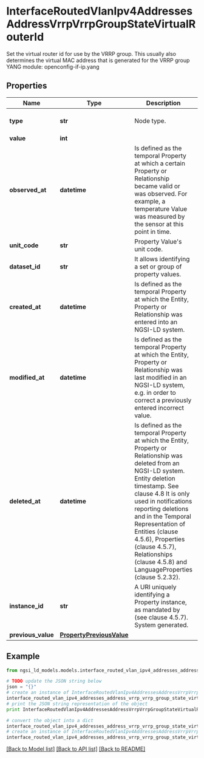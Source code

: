 # InterfaceRoutedVlanIpv4AddressesAddressVrrpVrrpGroupStateVirtualRouterId

Set the virtual router id for use by the VRRP group. This usually also determines the virtual MAC address that is generated for the VRRP group  YANG module: openconfig-if-ip.yang 

## Properties

Name | Type | Description | Notes
------------ | ------------- | ------------- | -------------
**type** | **str** | Node type.  | [optional] [default to 'Property']
**value** | **int** |  | 
**observed_at** | **datetime** | Is defined as the temporal Property at which a certain Property or Relationship became valid or was observed. For example, a temperature Value was measured by the sensor at this point in time.  | [optional] 
**unit_code** | **str** | Property Value&#39;s unit code.  | [optional] 
**dataset_id** | **str** | It allows identifying a set or group of property values.  | [optional] 
**created_at** | **datetime** | Is defined as the temporal Property at which the Entity, Property or Relationship was entered into an NGSI-LD system.  | [optional] [readonly] 
**modified_at** | **datetime** | Is defined as the temporal Property at which the Entity, Property or Relationship was last modified in an NGSI-LD system, e.g. in order to correct a previously entered incorrect value.  | [optional] [readonly] 
**deleted_at** | **datetime** | Is defined as the temporal Property at which the Entity, Property or Relationship was deleted from an NGSI-LD system.  Entity deletion timestamp. See clause 4.8 It is only used in notifications reporting deletions and in the Temporal Representation of Entities (clause 4.5.6), Properties (clause 4.5.7), Relationships (clause 4.5.8) and LanguageProperties (clause 5.2.32).  | [optional] [readonly] 
**instance_id** | **str** | A URI uniquely identifying a Property instance, as mandated by (see clause 4.5.7). System generated.  | [optional] [readonly] 
**previous_value** | [**PropertyPreviousValue**](PropertyPreviousValue.md) |  | [optional] 

## Example

```python
from ngsi_ld_models.models.interface_routed_vlan_ipv4_addresses_address_vrrp_vrrp_group_state_virtual_router_id import InterfaceRoutedVlanIpv4AddressesAddressVrrpVrrpGroupStateVirtualRouterId

# TODO update the JSON string below
json = "{}"
# create an instance of InterfaceRoutedVlanIpv4AddressesAddressVrrpVrrpGroupStateVirtualRouterId from a JSON string
interface_routed_vlan_ipv4_addresses_address_vrrp_vrrp_group_state_virtual_router_id_instance = InterfaceRoutedVlanIpv4AddressesAddressVrrpVrrpGroupStateVirtualRouterId.from_json(json)
# print the JSON string representation of the object
print InterfaceRoutedVlanIpv4AddressesAddressVrrpVrrpGroupStateVirtualRouterId.to_json()

# convert the object into a dict
interface_routed_vlan_ipv4_addresses_address_vrrp_vrrp_group_state_virtual_router_id_dict = interface_routed_vlan_ipv4_addresses_address_vrrp_vrrp_group_state_virtual_router_id_instance.to_dict()
# create an instance of InterfaceRoutedVlanIpv4AddressesAddressVrrpVrrpGroupStateVirtualRouterId from a dict
interface_routed_vlan_ipv4_addresses_address_vrrp_vrrp_group_state_virtual_router_id_form_dict = interface_routed_vlan_ipv4_addresses_address_vrrp_vrrp_group_state_virtual_router_id.from_dict(interface_routed_vlan_ipv4_addresses_address_vrrp_vrrp_group_state_virtual_router_id_dict)
```
[[Back to Model list]](../README.md#documentation-for-models) [[Back to API list]](../README.md#documentation-for-api-endpoints) [[Back to README]](../README.md)


